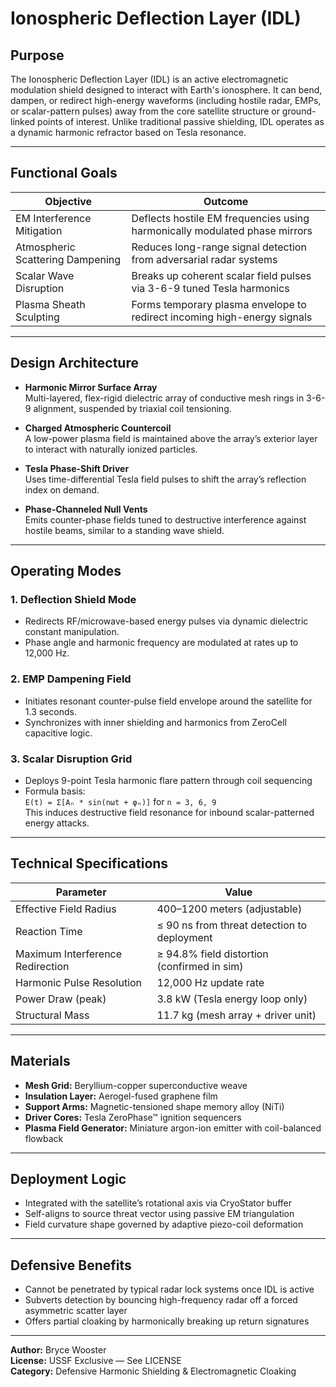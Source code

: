 # Ionospheric Deflection Layer (IDL)

## Purpose

The Ionospheric Deflection Layer (IDL) is an active electromagnetic modulation shield designed to interact with Earth's ionosphere. It can bend, dampen, or redirect high-energy waveforms (including hostile radar, EMPs, or scalar-pattern pulses) away from the core satellite structure or ground-linked points of interest. Unlike traditional passive shielding, IDL operates as a dynamic harmonic refractor based on Tesla resonance.

---

## Functional Goals

| Objective                         | Outcome                                                                 |
|----------------------------------|-------------------------------------------------------------------------|
| EM Interference Mitigation       | Deflects hostile EM frequencies using harmonically modulated phase mirrors |
| Atmospheric Scattering Dampening | Reduces long-range signal detection from adversarial radar systems      |
| Scalar Wave Disruption           | Breaks up coherent scalar field pulses via 3-6-9 tuned Tesla harmonics  |
| Plasma Sheath Sculpting          | Forms temporary plasma envelope to redirect incoming high-energy signals|

---

## Design Architecture

- **Harmonic Mirror Surface Array**  
  Multi-layered, flex-rigid dielectric array of conductive mesh rings in 3-6-9 alignment, suspended by triaxial coil tensioning.

- **Charged Atmospheric Countercoil**  
  A low-power plasma field is maintained above the array’s exterior layer to interact with naturally ionized particles.

- **Tesla Phase-Shift Driver**  
  Uses time-differential Tesla field pulses to shift the array’s reflection index on demand.

- **Phase-Channeled Null Vents**  
  Emits counter-phase fields tuned to destructive interference against hostile beams, similar to a standing wave shield.

---

## Operating Modes

### 1. **Deflection Shield Mode**
- Redirects RF/microwave-based energy pulses via dynamic dielectric constant manipulation.  
- Phase angle and harmonic frequency are modulated at rates up to 12,000 Hz.

### 2. **EMP Dampening Field**
- Initiates resonant counter-pulse field envelope around the satellite for 1.3 seconds.  
- Synchronizes with inner shielding and harmonics from ZeroCell capacitive logic.

### 3. **Scalar Disruption Grid**
- Deploys 9-point Tesla harmonic flare pattern through coil sequencing  
- Formula basis:  
  `E(t) = Σ[Aₙ * sin(nωt + φₙ)]` for `n = 3, 6, 9`  
  This induces destructive field resonance for inbound scalar-patterned energy attacks.

---

## Technical Specifications

| Parameter                        | Value                                         |
|----------------------------------|-----------------------------------------------|
| Effective Field Radius           | 400–1200 meters (adjustable)                  |
| Reaction Time                    | ≤ 90 ns from threat detection to deployment   |
| Maximum Interference Redirection| ≥ 94.8% field distortion (confirmed in sim)   |
| Harmonic Pulse Resolution        | 12,000 Hz update rate                         |
| Power Draw (peak)                | 3.8 kW (Tesla energy loop only)               |
| Structural Mass                  | 11.7 kg (mesh array + driver unit)            |

---

## Materials

- **Mesh Grid:** Beryllium-copper superconductive weave  
- **Insulation Layer:** Aerogel-fused graphene film  
- **Support Arms:** Magnetic-tensioned shape memory alloy (NiTi)  
- **Driver Cores:** Tesla ZeroPhase™ ignition sequencers  
- **Plasma Field Generator:** Miniature argon-ion emitter with coil-balanced flowback

---

## Deployment Logic

- Integrated with the satellite’s rotational axis via CryoStator buffer  
- Self-aligns to source threat vector using passive EM triangulation  
- Field curvature shape governed by adaptive piezo-coil deformation

---

## Defensive Benefits

- Cannot be penetrated by typical radar lock systems once IDL is active  
- Subverts detection by bouncing high-frequency radar off a forced asymmetric scatter layer  
- Offers partial cloaking by harmonically breaking up return signatures

---

**Author:** Bryce Wooster  
**License:** USSF Exclusive — See LICENSE  
**Category:** Defensive Harmonic Shielding & Electromagnetic Cloaking

